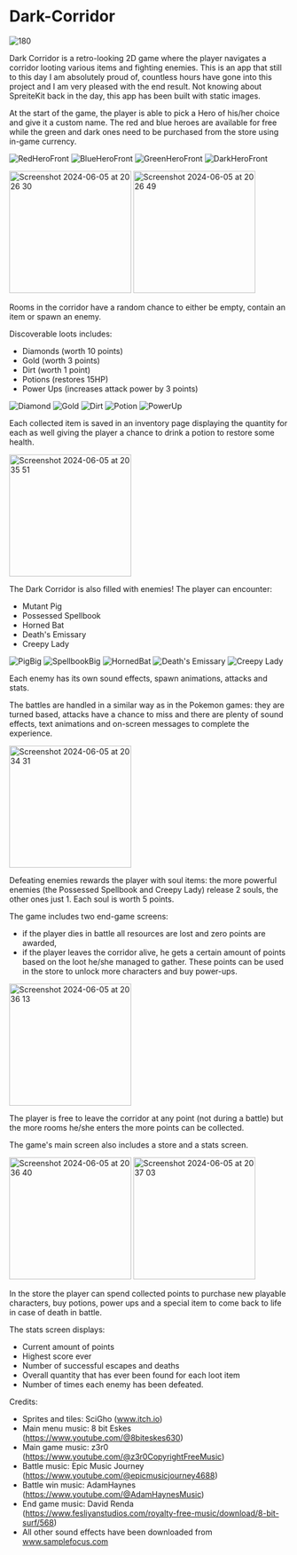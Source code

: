 # Dark-Corridor
![180](https://github.com/AndreaBot/Dark-Corridor/assets/128467098/f1eca37f-1708-43f3-9e3c-de28cff0e985)

Dark Corridor is a retro-looking 2D game where the player navigates a corridor looting various items and fighting enemies.
This is an app that still to this day I am absolutely proud of, countless hours have gone into this project and I am very pleased with the end result.
Not knowing about SpreiteKit back in the day, this app has been built with static images.

At the start of the game, the player is able to pick a Hero of his/her choice and give it a custom name. The red and blue heroes are available for free while the green and dark ones need to be purchased from the store using in-game currency.

![RedHeroFront](https://github.com/AndreaBot/Dark-Corridor/assets/128467098/b270d47c-1a58-42ce-ad47-987d9242b4f2) ![BlueHeroFront](https://github.com/AndreaBot/Dark-Corridor/assets/128467098/91eeffe6-61b2-4dac-8be8-dde0df36ee7f)  ![GreenHeroFront](https://github.com/AndreaBot/Dark-Corridor/assets/128467098/5978af72-a0e5-4307-af93-19e9ab47d3ae)  ![DarkHeroFront](https://github.com/AndreaBot/Dark-Corridor/assets/128467098/23461f5a-fbf2-482f-a3ee-44063809c852)

<img width="220" alt="Screenshot 2024-06-05 at 20 26 30" src="https://github.com/AndreaBot/Dark-Corridor/assets/128467098/28d952b8-2fc4-41f2-b1c8-3ff0d3c2931d"> <img width="220" alt="Screenshot 2024-06-05 at 20 26 49" src="https://github.com/AndreaBot/Dark-Corridor/assets/128467098/7b68bc58-7c5c-4762-8639-ec4083b7dc0a">

Rooms in the corridor have a random chance to either be empty, contain an item or spawn an enemy.

Discoverable loots includes:

- Diamonds (worth 10 points)
- Gold (worth 3 points)
- Dirt (worth 1 point)
- Potions (restores 15HP)
- Power Ups (increases attack power by 3 points)

![Diamond](https://github.com/AndreaBot/Dark-Corridor/assets/128467098/7976eb2d-316e-4c87-80bd-fea8260927aa) ![Gold](https://github.com/AndreaBot/Dark-Corridor/assets/128467098/3c60454d-b4eb-4530-b5ad-f26572778e83) ![Dirt](https://github.com/AndreaBot/Dark-Corridor/assets/128467098/898a00f7-d191-4f76-b8c0-4982247be87a) ![Potion](https://github.com/AndreaBot/Dark-Corridor/assets/128467098/b3ef953e-3da1-4adc-9ca1-96e154b6466d) ![PowerUp](https://github.com/AndreaBot/Dark-Corridor/assets/128467098/2c448741-b099-466b-8fe5-815b0ad8078d)

Each collected item is saved in an inventory page displaying the quantity for each as well giving the player a chance to drink a potion to restore some health.

<img width="220" alt="Screenshot 2024-06-05 at 20 35 51" src="https://github.com/AndreaBot/Dark-Corridor/assets/128467098/8ef2f1d6-3f70-453b-8ac8-35c6318c90f7">

The Dark Corridor is also filled with enemies! The player can encounter:

- Mutant Pig
- Possessed Spellbook
- Horned Bat
- Death's Emissary
- Creepy Lady

![PigBig](https://github.com/AndreaBot/Dark-Corridor/assets/128467098/362b7236-3084-402b-923a-ef2c658434c2) ![SpellbookBig](https://github.com/AndreaBot/Dark-Corridor/assets/128467098/16e5d333-605f-41dc-aa74-3f4b0758eb04) ![HornedBat](https://github.com/AndreaBot/Dark-Corridor/assets/128467098/434c0979-dc83-4364-b26e-8874e07563b0) ![Death's Emissary](https://github.com/AndreaBot/Dark-Corridor/assets/128467098/30886e5f-4c5e-4d1f-9fd9-92b96e4b8c68) ![Creepy Lady](https://github.com/AndreaBot/Dark-Corridor/assets/128467098/6f5cf14e-3110-4e3c-9cfa-2b15a200d53c)

Each enemy has its own sound effects, spawn animations, attacks and stats.

The battles are handled in a similar way as in the Pokemon games: they are turned based, attacks have a chance to miss and there are plenty of sound effects, text animations and on-screen messages to complete the experience.

<img width="220" alt="Screenshot 2024-06-05 at 20 34 31" src="https://github.com/AndreaBot/Dark-Corridor/assets/128467098/e47063de-22b4-4425-a8a8-19d39d26dcd1">

Defeating enemies rewards the player with soul items: the more powerful enemies (the Possessed Spellbook and Creepy Lady) release 2 souls, the other ones just 1. Each soul is worth 5 points.

The game includes two end-game screens:

- if the player dies in battle all resources are lost and zero points are awarded,
- if the player leaves the corridor alive, he gets a certain amount of points based on the loot he/she managed to gather. These points can be used in the store to unlock more characters and buy power-ups.

<img width="220" alt="Screenshot 2024-06-05 at 20 36 13" src="https://github.com/AndreaBot/Dark-Corridor/assets/128467098/3ace65d8-83b3-4b9e-b1f4-f638d1ace44a">

The player is free to leave the corridor at any point (not during a battle) but the more rooms he/she enters the more points can be collected.

The game's main screen also includes a store and a stats screen.

<img width="220" alt="Screenshot 2024-06-05 at 20 36 40" src="https://github.com/AndreaBot/Dark-Corridor/assets/128467098/12f1d47f-aa47-427a-abbb-1958c549bb7d"> <img width="220" alt="Screenshot 2024-06-05 at 20 37 03" src="https://github.com/AndreaBot/Dark-Corridor/assets/128467098/a02f40c3-6a17-4871-9ed7-40b8555bcd25">

In the store the player can spend collected points to purchase new playable characters, buy potions, power ups and a special item to come back to life in case of death in battle.

The stats screen displays:

- Current amount of points
- Highest score ever
- Number of successful escapes and deaths
- Overall quantity that has ever been found for each loot item
- Number of times each enemy has been defeated.



Credits:
- Sprites and tiles: SciGho (www.itch.io)
- Main menu music: 8 bit Eskes (https://www.youtube.com/@8biteskes630)
- Main game music: z3r0 (https://www.youtube.com/@z3r0CopyrightFreeMusic)
- Battle music: Epic Music Journey (https://www.youtube.com/@epicmusicjourney4688)
- Battle win music: AdamHaynes (https://www.youtube.com/@AdamHaynesMusic)
- End game music: David Renda (https://www.fesliyanstudios.com/royalty-free-music/download/8-bit-surf/568)
- All other sound effects have been downloaded from www.samplefocus.com
